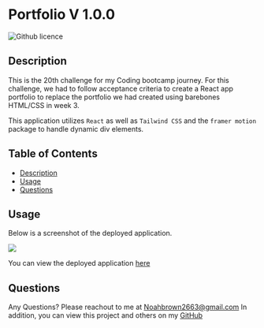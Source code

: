 # Portfolio V 1.0.0

![Github licence](http://img.shields.io/badge/license-MIT-blue.svg)
  
  
## Description
This is the 20th challenge for my Coding bootcamp journey. For this challenge, we had to follow acceptance criteria to create a React app portfolio to replace the portfolio we had created using barebones HTML/CSS in week 3.

This application utilizes `React` as well as `Tailwind CSS` and the `framer motion` package to handle dynamic div elements.

## Table of Contents
* [Description](#description)
* [Usage](#usage)
* [Questions](#questions)
  
  
## Usage
Below is a screenshot of the deployed application.

![](./assets/screenshot.PNG)


You can view the deployed application [here](https://noahbrown26.github.io/Portfolio-1.0.0/)
  
## Questions
Any Questions? Please reachout to me at Noahbrown2663@gmail.com
In addition, you can view this project and others on my [GitHub](https://github.com/Noahbrown26)
